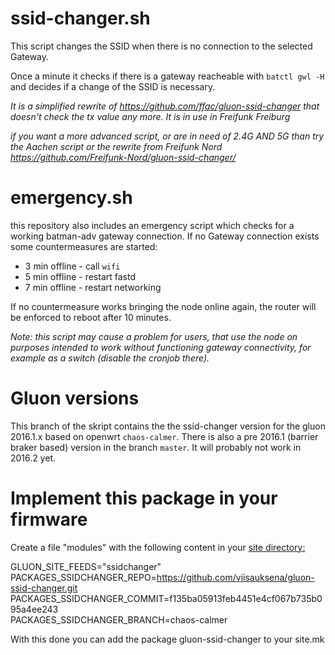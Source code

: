 ssid-changer.sh
===============

This script changes the SSID when there is no connection to the selected Gateway.

Once a minute it checks if there is a gateway reacheable with `batctl gwl -H` and
decides if a change of the SSID is necessary.

*It is a simplified rewrite of https://github.com/ffac/gluon-ssid-changer that doesn't check
the tx value any more. It is in use in Freifunk Freiburg*

*if you want a more advanced script, or are in need of 2.4G AND 5G than try the Aachen script or the rewrite from Freifunk Nord https://github.com/Freifunk-Nord/gluon-ssid-changer/*

emergency.sh
============
this repository also includes an emergency script which checks for a working batman-adv
gateway connection. If no Gateway connection exists some countermeasures are started:

 - 3 min offline - call `wifi`
 - 5 min offline - restart fastd
 - 7 min offline - restart networking

If no countermeasure works bringing the node online again, the router will be enforced
to reboot after 10 minutes.

*Note: this script may cause a problem for users, that use the node on purposes intended
to work without functioning gateway connectivity, for example as a switch (disable
the cronjob there).*

Gluon versions
==============
This branch of the skript contains the the ssid-changer version for the gluon 2016.1.x
based on openwrt `chaos-calmer`. There is also a pre 2016.1 (barrier braker based)
version in the branch `master`. It will probably not work in 2016.2 yet.

Implement this package in your firmware
=======================================
Create a file "modules" with the following content in your
<a href="https://github.com/ffac/site/tree/offline-ssid"> site directory:</a>

GLUON_SITE_FEEDS="ssidchanger"<br>
PACKAGES_SSIDCHANGER_REPO=https://github.com/viisauksena/gluon-ssid-changer.git<br>
PACKAGES_SSIDCHANGER_COMMIT=f135ba05913feb4451e4cf067b735b095a4ee243<br>
PACKAGES_SSIDCHANGER_BRANCH=chaos-calmer<br>

With this done you can add the package gluon-ssid-changer to your site.mk
